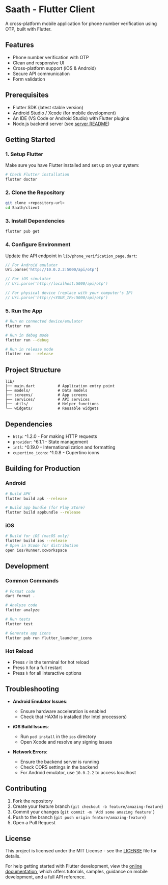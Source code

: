 # Saath - Flutter Client

A cross-platform mobile application for phone number verification using OTP, built with Flutter.

## Features

- Phone number verification with OTP
- Clean and responsive UI
- Cross-platform support (iOS & Android)
- Secure API communication
- Form validation

## Prerequisites

- Flutter SDK (latest stable version)
- Android Studio / Xcode (for mobile development)
- An IDE (VS Code or Android Studio) with Flutter plugins
- Node.js backend server (see [server README](../server/README.md))

## Getting Started

### 1. Setup Flutter

Make sure you have Flutter installed and set up on your system:

```bash
# Check Flutter installation
flutter doctor
```

### 2. Clone the Repository

```bash
git clone <repository-url>
cd Saath/client
```

### 3. Install Dependencies

```bash
flutter pub get
```

### 4. Configure Environment

Update the API endpoint in `lib/phone_verification_page.dart`:

```dart
// For Android emulator
Uri.parse('http://10.0.2.2:5000/api/otp')

// For iOS simulator
// Uri.parse('http://localhost:5000/api/otp')

// For physical device (replace with your computer's IP)
// Uri.parse('http://<YOUR_IP>:5000/api/otp')
```

### 5. Run the App

```bash
# Run on connected device/emulator
flutter run

# Run in debug mode
flutter run --debug

# Run in release mode
flutter run --release
```

## Project Structure

```
lib/
├── main.dart          # Application entry point
├── models/            # Data models
├── screens/           # App screens
├── services/          # API services
├── utils/             # Helper functions
└── widgets/           # Reusable widgets
```

## Dependencies

- `http`: ^1.2.0 - For making HTTP requests
- `provider`: ^6.1.1 - State management
- `intl`: ^0.19.0 - Internationalization and formatting
- `cupertino_icons`: ^1.0.8 - Cupertino icons

## Building for Production

### Android
```bash
# Build APK
flutter build apk --release

# Build app bundle (for Play Store)
flutter build appbundle --release
```

### iOS
```bash
# Build for iOS (macOS only)
flutter build ios --release
# Open in Xcode for distribution
open ios/Runner.xcworkspace
```

## Development

### Common Commands

```bash
# Format code
dart format .

# Analyze code
flutter analyze

# Run tests
flutter test

# Generate app icons
flutter pub run flutter_launcher_icons
```

### Hot Reload

- Press `r` in the terminal for hot reload
- Press `R` for a full restart
- Press `h` for all interactive options

## Troubleshooting

- **Android Emulator Issues**:
  - Ensure hardware acceleration is enabled
  - Check that HAXM is installed (for Intel processors)

- **iOS Build Issues**:
  - Run `pod install` in the `ios` directory
  - Open Xcode and resolve any signing issues

- **Network Errors**:
  - Ensure the backend server is running
  - Check CORS settings in the backend
  - For Android emulator, use `10.0.2.2` to access localhost

## Contributing

1. Fork the repository
2. Create your feature branch (`git checkout -b feature/amazing-feature`)
3. Commit your changes (`git commit -m 'Add some amazing feature'`)
4. Push to the branch (`git push origin feature/amazing-feature`)
5. Open a Pull Request

## License

This project is licensed under the MIT License - see the [LICENSE](../LICENSE) file for details.

For help getting started with Flutter development, view the
[online documentation](https://docs.flutter.dev/), which offers tutorials,
samples, guidance on mobile development, and a full API reference.
